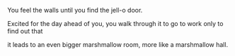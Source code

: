 You feel the walls until you find the jell-o door.

Excited for the day ahead of you, you walk through it to go to work only to find out that

it leads to an even bigger marshmallow room, more like a marshmallow hall.


